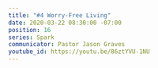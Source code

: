 ```yaml
---
title: "#4 Worry-Free Living"
date: 2020-03-22 08:30:00 -07:00
position: 16
series: Spark
communicator: Pastor Jason Graves
youtube_id: https://youtu.be/86ztYVU-1NU
---
```


